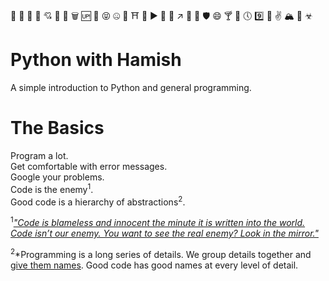 🏨 🌙 🗿 🏏 💘 🎰 🏈 🗑 🆙 🚁 😝 🤐 👣 ⛩ 🐪 ▶️ 🕋 🐸 ↗️ 💾 🚥 🛡 😄 🍸 🌽 🕔 9️⃣ 💛 ✌️ 🏔 🚌 ☣
# Python with Hamish

A simple introduction to Python and general programming.

# The Basics

Program a lot.  
Get comfortable with error messages.  
Google your problems.  
Code is the enemy<sup>1</sup>.  
Good code is a hierarchy of abstractions<sup>2</sup>.  

<sup>1</sup>[*"Code is blameless and innocent the minute it is written into the world. Code isn’t our enemy. You want to see the real enemy? Look in the mirror."*](https://blog.codinghorror.com/the-best-code-is-no-code-at-all/)

<sup>2</sup>*Programming is a long series of details. We group details together and [give them names](https://en.wikipedia.org/wiki/Abstraction_(computer_science)). Good code has good names at every level of detail.
